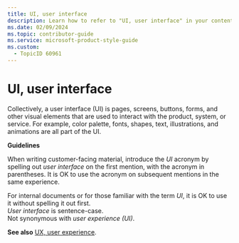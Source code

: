 ```yaml
---
title: UI, user interface
description: Learn how to refer to "UI, user interface" in your content.
ms.date: 02/09/2024
ms.topic: contributor-guide
ms.service: microsoft-product-style-guide
ms.custom:
  - TopicID 60961
---
```



# UI, user interface

Collectively, a user interface (UI) is pages, screens, buttons, forms, and other visual elements that are used to interact with the product, system, or service. For example, color palette, fonts, shapes, text, illustrations, and animations are all part of the UI.  

**Guidelines**  

When writing customer-facing material, introduce the *UI* acronym by spelling out *user interface* on the first mention, with the acronym in parentheses. It is OK to use the acronym on subsequent mentions in the same experience.  

For internal documents or for those familiar with the term *UI*, it is OK to use it without spelling it out first.  
*User interface* is sentence-case.  
Not synonymous with *user experience (UI)*.  

**See also** [UX, user experience](~\a_z_names_terms\u\ux-user-experience.md).  

